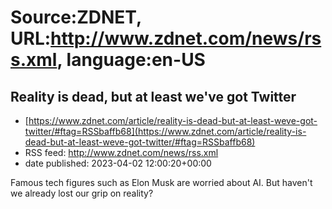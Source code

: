 # Source:ZDNET, URL:http://www.zdnet.com/news/rss.xml, language:en-US

## Reality is dead, but at least we've got Twitter
 - [https://www.zdnet.com/article/reality-is-dead-but-at-least-weve-got-twitter/#ftag=RSSbaffb68](https://www.zdnet.com/article/reality-is-dead-but-at-least-weve-got-twitter/#ftag=RSSbaffb68)
 - RSS feed: http://www.zdnet.com/news/rss.xml
 - date published: 2023-04-02 12:00:20+00:00

Famous tech figures such as Elon Musk are worried about AI. But haven't we already lost our grip on reality?


